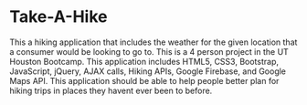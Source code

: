 # Take-A-Hike
This a hiking application that includes the weather for the given location that a consumer would be looking to go to. 
This is a 4 person project in the UT Houston Bootcamp.
This application includes HTML5, CSS3, Bootstrap, JavaScript, jQuery, AJAX calls, Hiking APIs, Google Firebase, and Google Maps API.
This application should be able to help people better plan for hiking trips in places they havent ever been to before. 
